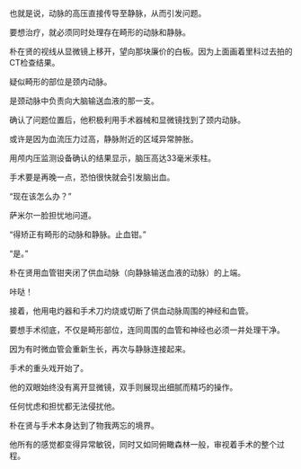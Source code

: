 也就是说，动脉的高压直接传导至静脉，从而引发问题。

要想治疗，就必须同时处理存在畸形的动脉和静脉。

朴在贤的视线从显微镜上移开，望向那块廉价的白板。因为上面画着里科过去拍的CT检查结果。

疑似畸形的部位是颈内动脉。

是颈动脉中负责向大脑输送血液的那一支。

确认了问题位置后，他积极利用手术器械和显微镜找到了颈内动脉。

或许是因为血流压力过高，静脉附近的区域异常肿胀。

用颅内压监测设备确认的结果显示，脑压高达33毫米汞柱。

手术要是再晚一点，恐怕很快就会引发脑出血。

“现在该怎么办？”

萨米尔一脸担忧地问道。

“得矫正有畸形的动脉和静脉。止血钳。”

“是。”

朴在贤用血管钳夹闭了供血动脉（向静脉输送血液的动脉）的上端。

咔哒！

接着，他用电灼器和手术刀灼烧或切断了供血动脉周围的神经和血管。

要想手术彻底，不仅是畸形部位，连同周围的血管和神经也必须一并处理干净。

因为有时微血管会重新生长，再次与静脉连接起来。

手术的重头戏开始了。

他的双眼始终没有离开显微镜，双手则展现出细腻而精巧的操作。

任何忧虑和担忧都无法侵扰他。

朴在贤与手术本身达到了物我两忘的境界。

他所有的感觉都变得异常敏锐，同时又如同俯瞰森林一般，审视着手术的整个过程。